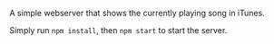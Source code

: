 A simple webserver that shows the currently playing song in iTunes.

Simply run `npm install`, then `npm start` to start the server.
